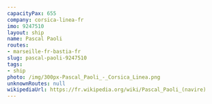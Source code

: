 ```yaml
---
capacityPax: 655
company: corsica-linea-fr
imo: 9247510
layout: ship
name: Pascal Paoli
routes:
- marseille-fr-bastia-fr
slug: pascal-paoli-9247510
tags:
- ship
photo: /img/300px-Pascal_Paoli_-_Corsica_Linea.png
unknownRoutes: null
wikipediaUrl: https://fr.wikipedia.org/wiki/Pascal_Paoli_(navire)
---
```

